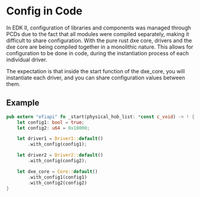 # Config in Code

In EDK II, configuration of libraries and components was managed through PCDs due to the fact that
all modules were compiled separately, making it difficult to share configuration. With the pure
rust dxe core, drivers and the dxe core are being compiled together in a monolithic nature. This
allows for configuration to be done in code, during the instantiation process of each individual
driver.

The expectation is that inside the start function of the dxe_core, you will instantiate each
driver, and you can share configuration values between them.

## Example

``` rust
pub extern "efiapi" fn _start(physical_hob_list: *const c_void) -> ! {
    let config1: bool = true;
    let config2: u64 = 0x10000;

    let driver1 = Driver1::default()
        .with_config(config1);

    let driver2 = Driver2::default()
        .with_config(config2);

    let dxe_core = Core::default()
        .with_config1(config1)
        .with_config2(config2)
}
```
